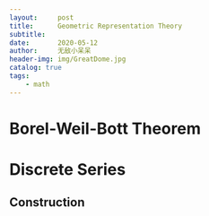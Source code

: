 ```yaml
---
layout:     post
title:      Geometric Representation Theory
subtitle:   
date:       2020-05-12
author:     无敌小呆呆
header-img: img/GreatDome.jpg
catalog: true
tags:
    - math
---
```


# Borel-Weil-Bott Theorem

# Discrete Series 

## Construction
